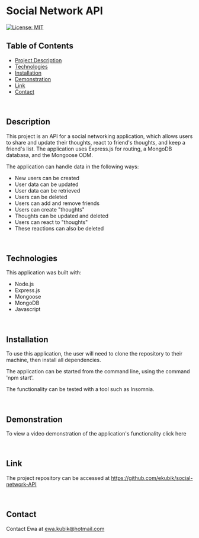 # Social Network API

[![License: MIT](https://img.shields.io/badge/License-MIT-yellow.svg)](https://opensource.org/licenses/MIT)


## Table of Contents

- <a href="#description">Project Description</a>
- <a href="#technologies">Technologies</a>
- <a href="#installation"> Installation </a>
- <a href="#demonstration">Demonstration </a>
- <a href="#link">Link </a>
- <a href="#contact">Contact</a>

<br>

## Description

This project is an API for a social networking application, which allows users to share and update their thoughts, react to friend's thoughts, and keep a friend's list. The application uses Express.js for routing, a MongoDB databasa, and the Mongoose ODM.

The application can handle data in the following ways:
* New users can be created
* User data can be updated
* User data can be retrieved
* Users can be deleted
* Users can add and remove friends
* Users can create "thoughts"
* Thoughts can be updated and deleted
* Users can react to "thoughts"
* These reactions can also be deleted

<br>

## Technologies

This application was built with:
* Node.js
* Express.js
* Mongoose
* MongoDB
* Javascript


<br>

## Installation

To use this application, the user will need to clone the repository to their machine, then install all dependencies.

The application can be started from the command line, using the command 'npm start'. 

The functionality can be tested with a tool such as Insomnia.

<br>

## Demonstration

To view a video demonstration of the application's functionality click <a > here </a>

<img  />
<img  />

<br>

## Link

The project repository can be accessed at <a href="https://github.com/ekubik/social-network-API">https://github.com/ekubik/social-network-API</a>

<br>

## Contact

Contact Ewa at <a href="mailto:ewa.kubik@hotmail.com"> ewa.kubik@hotmail.com </a>



